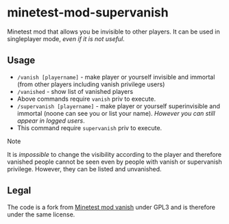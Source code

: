 # minetest-mod-supervanish
Minetest mod that allows you be invisible to other players. It can be used in singleplayer mode, *even if it is not useful*.

## Usage
* `/vanish [playername]` - make player or yourself invisible and immortal (from other players including vanish privilege users)
* `/vanished` - show list of vanished players
* Above commands require `vanish` priv to execute.
* `/supervanish [playername]` - make player or yourself superinvisible and immortal (noone can see you or list your name). *However you can still appear in logged users*.
* This command require `supervanish` priv to execute.

> [!NOTE]
> It is *impossible* to change the visibility according to the player and therefore vanished people cannot be seen even by people with vanish or supervanish privilege. However, they can be listed and unvanished.

## Legal
The code is a fork from [Minetest mod vanish](https://github.com/zmv7/minetest-mod-vanish) under GPL3 and is therefore under the same license.